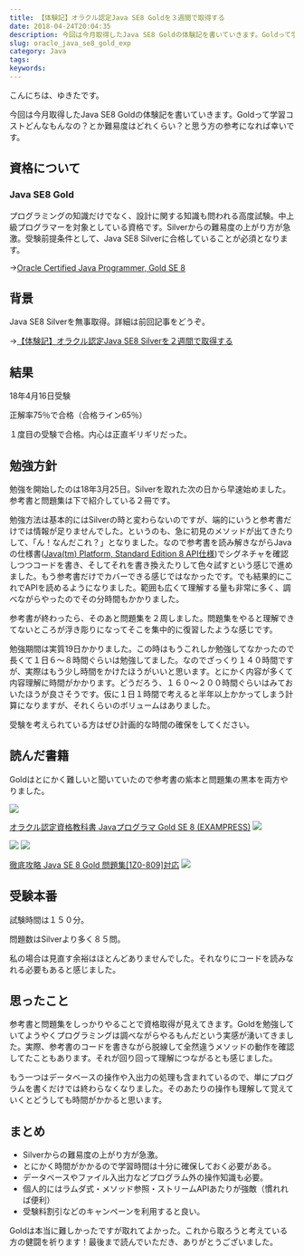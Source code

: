 ```yaml
---
title: 【体験記】オラクル認定Java SE8 Goldを３週間で取得する
date: 2018-04-24T20:04:35
description: 今回は今月取得したJava SE8 Goldの体験記を書いていきます。Goldって学習コストどんなもん
slug: oracle_java_se8_gold_exp
category: Java
tags: 
keywords: 
---
```


こんにちは、ゆきたです。

今回は今月取得したJava SE8 Goldの体験記を書いていきます。Goldって学習コストどんなもんなの？とか難易度はどれくらい？と思う方の参考になれば幸いです。

## 資格について

### Java SE8 Gold

プログラミングの知識だけでなく、設計に関する知識も問われる高度試験。中上級プログラマーを対象としている資格です。Silverからの難易度の上がり方が急激。受験前提条件として、Java SE8 Silverに合格していることが必須となります。

→[Oracle Certified Java Programmer, Gold SE 8](http://education.oracle.com/pls/web_prod-plq-dad/db_pages.getpage?page_id=5001&get_params=p_exam_id:1Z0-809)

## 背景

Java SE8 Silverを無事取得。詳細は前回記事をどうぞ。

→[【体験記】オラクル認定Java SE8 Silverを２週間で取得する](https://creatase.info/oracle_java_se8_silver_exp/)

## 結果

18年4月16日受験

正解率75％で合格（合格ライン65％）

１度目の受験で合格。内心は正直ギリギリだった。

## 勉強方針

勉強を開始したのは18年3月25日。Silverを取れた次の日から早速始めました。参考書と問題集は下で紹介している２冊です。

勉強方法は基本的にはSilverの時と変わらないのですが、端的にいうと参考書だけでは情報が足りませんでした。というのも、急に初見のメソッドが出てきたりして、「ん！なんだこれ？」となりました。なので参考書を読み解きながらJavaの仕様書([Java(tm) Platform, Standard Edition 8 API仕様](https://docs.oracle.com/javase/jp/8/docs/api/))でシグネチャを確認しつつコードを書き、そしてそれを書き換えたりして色々試すという感じで進めました。もう参考書だけでカバーできる感じではなかったです。でも結果的にこれでAPIを読めるようになりました。範囲も広くて理解する量も非常に多く、調べながらやったのでその分時間もかかりました。

参考書が終わったら、そのあと問題集を２周しました。問題集をやると理解できてないところが浮き彫りになってそこを集中的に復習したような感じです。

勉強期間は実質19日かかりました。この時はもうこれしか勉強してなかったので長くて１日６〜８時間ぐらいは勉強してました。なのでざっくり１４０時間ですが、実際はもう少し時間をかけたほうがいいと思います。とにかく内容が多くて内容理解に時間がかかります。どうだろう、１６０〜２００時間ぐらいはみておいたほうが良さそうです。仮に１日１時間で考えると半年以上かかってしまう計算になりますが、それくらいのボリュームはありました。

受験を考えられている方はぜひ計画的な時間の確保をしてください。

## 読んだ書籍

Goldはとにかく難しいと聞いていたので参考書の紫本と問題集の黒本を両方やりました。

[![](//ws-fe.amazon-adsystem.com/widgets/q?_encoding=UTF8&MarketPlace=JP&ASIN=479814682X&ServiceVersion=20070822&ID=AsinImage&WS=1&Format=_SL250_&tag=yukita2a01-22)](https://www.amazon.co.jp/gp/product/479814682X/ref=as_li_tl?ie=UTF8&camp=247&creative=1211&creativeASIN=479814682X&linkCode=as2&tag=yukita2a01-22&linkId=a0ae68afdb333bf0c838aa7b996fcce6)

[オラクル認定資格教科書 Javaプログラマ Gold SE 8 (EXAMPRESS)](https://www.amazon.co.jp/gp/product/479814682X/ref=as_li_tl?ie=UTF8&camp=247&creative=1211&creativeASIN=479814682X&linkCode=as2&tag=yukita2a01-22&linkId=986d8d209fd15ffd175591917a8e2f99) ![](//ir-jp.amazon-adsystem.com/e/ir?t=yukita2a01-22&l=am2&o=9&a=479814682X)

[![](//ws-fe.amazon-adsystem.com/widgets/q?_encoding=UTF8&MarketPlace=JP&ASIN=4295000035&ServiceVersion=20070822&ID=AsinImage&WS=1&Format=_SL250_&tag=yukita2a01-22)](https://www.amazon.co.jp/gp/product/4295000035/ref=as_li_tl?ie=UTF8&camp=247&creative=1211&creativeASIN=4295000035&linkCode=as2&tag=yukita2a01-22&linkId=b620334946bd6faa5ebffca35da58281) ![](//ir-jp.amazon-adsystem.com/e/ir?t=yukita2a01-22&l=am2&o=9&a=4295000035)

[徹底攻略 Java SE 8 Gold 問題集[1Z0-809]対応](https://www.amazon.co.jp/gp/product/4295000035/ref=as_li_tl?ie=UTF8&camp=247&creative=1211&creativeASIN=4295000035&linkCode=as2&tag=yukita2a01-22&linkId=f5938abc437d8a1d39840045dc8c63c9) ![](//ir-jp.amazon-adsystem.com/e/ir?t=yukita2a01-22&l=am2&o=9&a=4295000035)

## 受験本番

試験時間は１５０分。

問題数はSilverより多く８５問。

私の場合は見直す余裕はほとんどありませんでした。それなりにコードを読みなれる必要もあると感じました。

## 思ったこと

参考書と問題集をしっかりやることで資格取得が見えてきます。Goldを勉強していてようやくプログラミングは調べながらやるもんだという実感が湧いてきました。実際、参考書のコードを書きながら脱線して全然違うメソッドの動作を確認してたこともあります。それが回り回って理解につながるとも感じました。

もう一つはデータベースの操作や入出力の処理も含まれているので、単にプログラムを書くだけでは終わらなくなりました。そのあたりの操作も理解して覚えていくとどうしても時間がかかると思います。

## まとめ

- Silverからの難易度の上がり方が急激。
- とにかく時間がかかるので学習時間は十分に確保しておく必要がある。
- データベースやファイル入出力などプログラム外の操作知識も必要。
- 個人的にはラムダ式・メソッド参照・ストリームAPIあたりが強敵（慣れれば便利）
- 受験料割引などのキャンペーンを利用すると良い。

 Goldは本当に難しかったですが取れてよかった。これから取ろうと考えている方の健闘を祈ります！最後まで読んでいただき、ありがとうございました。

